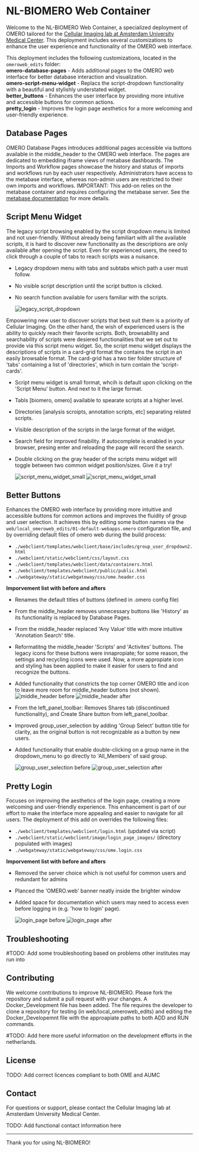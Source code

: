 # NL-BIOMERO Web Container
Welcome to the NL-BIOMERO Web Container, a specialized deployment of OMERO tailored for the [Cellular Imaging lab at Amsterdam University Medical Center](https://github.com/Cellular-Imaging-Amsterdam-UMC). This deployment includes several customizations to enhance the user experience and functionality of the OMERO web interface. 

This deployment includes the following customizations, located in the `omeroweb_edits` folder:
<br>**omero-database-pages** - Adds additional pages to the OMERO web interface for better database interaction and visualization.
<br>**omero-script-menu-widget** - Replacs the script-dropdown functionality with a beautiful and stylishly understated widget.
<br>**better_buttons** - Enhances the user interface by providing more intuitive and accessible buttons for common actions.
<br>**pretty_login** - Improves the login page aesthetics for a more welcoming and user-friendly experience.

## Database Pages
OMERO Database Pages introduces additional pages accessible via buttons available in the middle_header to the OMERO web interface. The pages are dedicated to embedding iframe views of metabase dashboards. The Imports and Workflow pages showcase the history and status of imports and workflows run by each user respectively. Administrators have access to the metabase interface, whereas non-admin users are restricted to their own imports and workflows. IMPORTANT: This add-on relies on the metabase container and requires configuring the metabase server. See the [metabase documentation](../metabase/README.md) for more details.

## Script Menu Widget
The legacy script browsing enabled by the script dropdown menu is limited and not user-friendly. Without already being familiart with all the available scripts, it is hard to discover new functionality as the descriptions are only available after opening the script. Even for experienced users, the need to click through a couple of tabs to reach scripts was a nuisance.  
- Legacy dropdown menu with tabs and subtabs which path a user must follow.
- No visible script description until the script button is clicked.
- No search function available for users familiar with the scripts.

    ![legacy_script_dropdown](/web/Documentation/Images/legacy_script_dropdown.PNG)


Empowering new user to discover scripts that best suit them is a priority of Cellular Imaging. On the other hand, the wish of experienced users is the ability to quickly reach their favorite scripts. Both, browsability and searchability of scripts were desiered functionalities that we set out to provide via this script menu widget. So, the script menu widget displays the descriptions of scripts in a card-grid format the contains the script in an easily browsable format. The card-grid has a two tier folder structure of 'tabs' containing a list of 'directories', which in turn contain the 'script-cards'.

- Script menu widget is small format, whcih is default upon clicking on the 'Script Menu' button. And next to it the large format.
- Tabls [biomero, omero] available to spearate scripts at a higher level.
- Directories [analysis scroipts, annotation scripts, etc] separating related scripts.
- Visible description of the scripts in the large format of the widget.
- Search field for improved finability. If autocomplete is enabled in your browser, presing enter and reloading the page will record the search.
- Double clicking on the gray header of the scripts menu widget will toggle between two common widget position/sizes. Give it a try!

    ![script_menu_widget_small](/web/Documentation/Images/script_menu_widget_small.PNG)
    ![script_menu_widget_small](/web/Documentation/Images/script_menu_widget_large2.PNG)


## Better Buttons
Enhances the OMERO web interface by providing more intuitive and accessible buttons for common actions and improves the fluidity of group and user selection. It achieves this by editing some button names via the `web/local_omeroweb_edits/01-default-webapps.omero` configuration file, and by overriding default files of omero web during the build process:
- `./webclient/templates/webclient/base/includes/group_user_dropdown2.html` 
- `./webclient/static/webclient/css/layout.css`
- `./webclient/templates/webclient/data/containers.html`
- `./webclient/templates/webclient/public/public.html`
- `./webgateway/static/webgateway/css/ome.header.css`

**Imporvement list with before and afters**
- Renames the default titles of buttons (defined in .omero config file)
- From the middle_header removes unnecessary buttons like 'History' as its functionality is replaced by Database Pages. 
- From the middle_header replaced 'Any Value' title with more intuitive 'Annotation Search' title.
- Reformatitng the middle_header 'Scripts' and 'Activites' buttons. The legacy icons for these buttons were innapropiate; for some reason, the settings and recycling icons were used. Now, a more appropiate icon and styling has been applied to make it easier for users to find and recognize the buttons.
- Added functionality that constricts the top corner OMERO title and icon to leave more room for middle_header buttons (not shown).
    ![middle_header before](/web/Documentation/Images/middle_header_before.PNG)
    ![middle_header after](/web/Documentation/Images/middle_header_after.PNG)

- From the left_panel_toolbar: Removes Shares tab (discontinued functionality), and Create Share button from left_panel_toolbar.
- Improved group_user_selection by adding 'Group Select' button title for clarity, as the original button is not recognizable as a button by new users.
- Added functionality that enable double-clicking on a group name in the dropdown_menu to go directly to 'All_Members' of said group.

    ![group_user_selection before](/web/Documentation/Images/left_pange_toolbar_before.PNG)
    ![group_user_selection after](/web/Documentation/Images/left_pange_toolbar_after.PNG)

## Pretty Login
Focuses on improving the aesthetics of the login page, creating a more welcoming and user-friendly experience. This enhancement is part of our effort to make the interface more appealing and easier to navigate for all users. The deployment of this add on overrides the following files:
- `./webclient/templates/webclient/login.html` (updated via script)
- `./webclient/static/webclient/image/login_page_images/` (directory populated with images)
- `./webgateway/static/webgateway/css/ome.login.css`

**Imporvement list with before and afters**
- Removed the server choice which is not useful for common users and redundant for admins
- Planced the 'OMERO.web' banner neatly inside the brighter window
- Added space for documentation which users may need to access even before logging in (e.g. 'how to login' page).

    ![login_page before](/web/Documentation/Images/login_page_before.PNG)
    ![login_page after](/web/Documentation/Images/login_page_after.PNG)


## Troubleshooting
#TODO: Add some troubleshooting based on problems other institutes may run into



## Contributing
We welcome contributions to improve NL-BIOMERO. Please fork the repository and submit a pull request with your changes.
A Docker_Development file has been added. The file requires the developer to clone a repository for testing (in web/local_omeroweb_edits) and editing the Docker_Developemnt file with the approapiate paths to both ADD and RUN commands.

#TODO: Add here more useful information on the development efforts in the netherlands.


## License

TODO: Add correct licences compliant to both OME and AUMC


## Contact

For questions or support, please contact the Cellular Imaging lab at Amsterdam University Medical Center.

TODO: Add functional contact information here


---

Thank you for using NL-BIOMERO!